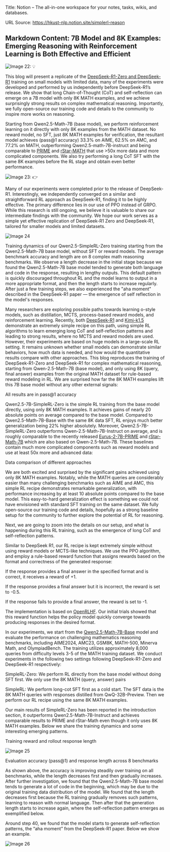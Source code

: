 Title: Notion – The all-in-one workspace for your notes, tasks, wikis, and databases.

URL Source: https://hkust-nlp.notion.site/simplerl-reason

Markdown Content:
7B Model and 8K Examples: Emerging Reasoning with Reinforcement Learning is Both Effective and Efficient
--------------------------------------------------------------------------------------------------------

![Image 22: 💡](blob:https://hkust-nlp.notion.site/2ae2cc6f0544e8fcceb52fb6a599a7ea)

This blog will present a replicate of the [DeepSeek-R1-Zero and DeepSeek-R1](https://github.com/deepseek-ai/DeepSeek-R1) training on small models with limited data, many of the experiments were developed and performed by us independently before DeepSeek-R1’s release. We show that long Chain-of-Thought (CoT) and self-reflection can emerge on a 7B model with only 8K MATH examples, and we achieve surprisingly strong results on complex mathematical reasoning. Importantly, we fully open-source our training code and details to the community to inspire more works on reasoning.

Starting from Qwen2.5-Math-7B (base model), we perform reinforcement learning on it directly with only 8K examples from the MATH dataset. No reward model, no SFT, just 8K MATH examples for verification, the resultant model achieves (pass@1 accuracy) 33.3% on AIME, 62.5% on AMC, and 77.2% on MATH, outperforming Qwen2.5-math-7B-instruct and being comparable to [PRIME](https://github.com/PRIME-RL/PRIME) and [rStar-MATH](https://arxiv.org/abs/2501.04519) that use \>50x more data and more complicated components. We also try performing a long CoT SFT with the same 8K examples before the RL stage and obtain even better performance.

![Image 23: 👉](blob:https://hkust-nlp.notion.site/2ae2cc6f0544e8fcceb52fb6a599a7ea)

Many of our experiments were completed prior to the release of DeepSeek-R1. Interestingly, we independently converged on a similar and straightforward RL approach as DeepSeek-R1, finding it to be highly effective. The primary difference lies in our use of PPO instead of GRPO. While this research is still ongoing, we believe it is valuable to share our intermediate findings with the community. We hope our work serves as a simple yet effective replication of DeepSeek-R1 Zero and DeepSeek-R1, tailored for smaller models and limited datasets.

![Image 24](https://hkust-nlp.notion.site/image/attachment%3A55e42b69-8668-4d88-9e27-7af252642994%3Aimage_(7).png?table=block&id=18639bdc-1c6b-8096-911d-d5692b1b883e&spaceId=0bc39406-d20a-4cfc-97ae-850d0b3aa667&width=1340&userId=&cache=v2)

Training dynamics of our Qwen2.5-SimpleRL-Zero training starting from the Qwen2.5-Math-7B base model, without SFT or reward models. The average benchmark accuracy and length are on 8 complex math reasoning benchmarks. We observe a length decrease in the initial stage because we found the Qwen2.5-Math-7B base model tended to generate both language and code in the response, resulting in lengthy outputs. This default pattern is quickly discouraged throughout RL and the model learns to output in a more appropriate format, and then the length starts to increase regularly. After just a few training steps, we also experienced the "aha moment" described in the DeepSeek-R1 paper — the emergence of self reflection in the model's responses.

Many researchers are exploring possible paths towards learning o-style models, such as distillation, MCTS, process-based reward models, and reinforcement learning. Recently, both [DeepSeek-R1](https://github.com/deepseek-ai/DeepSeek-R1) and [Kimi-k1.5](https://github.com/MoonshotAI/Kimi-k1.5) demonstrate an extremely simple recipe on this path, using simple RL algorithms to learn emerging long CoT and self-reflection patterns and leading to strong results, where no MCTS and reward models are used. However, their experiments are based on huge models in a large-scale RL setting. It remains unknown whether small models can demonstrate similar behaviors, how much data is needed, and how would the quantitative results compare with other approaches. This blog reproduces the training of DeepSeek-R1-Zero and DeepSeek-R1 for complex mathematical reasoning, starting from Qwen-2.5-Math-7B (base model), and only using 8K (query, final answer) examples from the original MATH dataset for rule-based reward modeling in RL. We are surprised how far the 8K MATH examples lift this 7B base model without any other external signals:

All results are in pass@1 accuracy

Qwen2.5-7B-SimpleRL-Zero is the simple RL training from the base model directly, using only 8K MATH examples. It achieves gains of nearly 20 absolute points on average compared to the base model. Compared to Qwen2.5-Math-7B-Base with the same 8K data SFT, RL enjoys much better generalization being 22% higher absolutely. Moreover, Qwen2.5-7B-SimpleRL-Zero outperforms Qwen-2.5-Math-7B-Instruct on average, and is roughly comparable to the recently released [Eurus-2-7B-PRIME](https://github.com/PRIME-RL/PRIME) and [rStar-Math-7B](https://arxiv.org/abs/2501.04519) which are also based on Qwen-2.5-Math-7B. These baselines contain much more complicated components such as reward models and use at least 50x more and advanced data:

Data comparison of different approaches

We are both excited and surprised by the significant gains achieved using only 8K MATH examples. Notably, while the MATH queries are considerably easier than many challenging benchmarks such as AIME and AMC, this simple RL recipe demonstrates remarkable generalization, with performance increasing by at least 10 absolute points compared to the base model. This easy-to-hard generalization effect is something we could not have envisioned with standard SFT training on the same dataset. We fully open-source our training code and details, hopefully as a strong baseline setup for the community to further explore the potential of RL for reasoning.

Next, we are going to zoom into the details on our setup, and what is happening during this RL training, such as the emergence of long CoT and self-reflection patterns.

Similar to DeepSeek R1, our RL recipe is kept extremely simple without using reward models or MCTS-like techniques. We use the PPO algorithm, and employ a rule-based reward function that assigns rewards based on the format and correctness of the generated response:

If the response provides a final answer in the specified format and is correct, it receives a reward of +1.

If the response provides a final answer but it is incorrect, the reward is set to -0.5.

If the response fails to provide a final answer, the reward is set to -1.

The implementation is based on [OpenRLHF](https://github.com/OpenRLHF/OpenRLHF). Our initial trials showed that this reward function helps the policy model quickly converge towards producing responses in the desired format.

In our experiments, we start from the [Qwen2.5-Math-7B-Base](https://huggingface.co/Qwen/Qwen2.5-Math-7B) model and evaluate the performance on challenging mathematics reasoning benchmarks, including AIME2024, AMC23, GSM8K, MATH-500, Minerva Math, and OlympiadBench. The training utilizes approximately 8,000 queries from difficulty levels 3-5 of the MATH training dataset. We conduct experiments in the following two settings following DeepSeek-R1-Zero and DeepSeek-R1 respectively:

SimpleRL-Zero: We perform RL directly from the base model without doing SFT first. We only use the 8K MATH (query, answer) pairs

SimpleRL: We perform long-cot SFT first as a cold start. The SFT data is the 8K MATH queries with responses distilled from QwQ-32B-Preview. Then we perform our RL recipe using the same 8K MATH examples.

Our main results of SimpleRL-Zero has been reported in the introduction section, it outperforms Qwen2.5-Math-7B-Instruct and achieves comparable results to PRIME and rStar-Math even though it only uses 8K MATH examples. Below we share the training dynamics and some interesting emerging patterns.

Training reward and rollout response length

![Image 25](https://hkust-nlp.notion.site/image/attachment%3A5f34e56d-4b7b-4231-baa2-95e26330ed11%3Atrain_reward_zero_v2.png?table=block&id=18639bdc-1c6b-801e-9260-cbb7e3ff1386&spaceId=0bc39406-d20a-4cfc-97ae-850d0b3aa667&width=670&userId=&cache=v2)

Evaluation accuracy (pass@1) and response length across 8 benchmarks

As shown above, the accuracy is improving steadily over training on all benchmarks, while the length decreases first and then gradually increases. After further investigation, we found that the Qwen2.5-Math-7B base model tends to generate a lot of code in the beginning, which may be due to the original training data distribution of the model. We found that the length decreases first because the RL training gradually removes such patterns, learning to reason with normal language. Then after that the generation length starts to increase again, where the self-reflection pattern emerges as exemplified below.

Around step 40, we found that the model starts to generate self-reflection patterns, the “aha moment” from the DeepSeek-R1 paper. Below we show an example.

![Image 26](https://hkust-nlp.notion.site/image/attachment%3A7476c0db-d7a0-405b-9e2e-e9fafab62041%3Aimage.png?table=block&id=18639bdc-1c6b-8075-aced-cda817f6034d&spaceId=0bc39406-d20a-4cfc-97ae-850d0b3aa667&width=1420&userId=&cache=v2)
